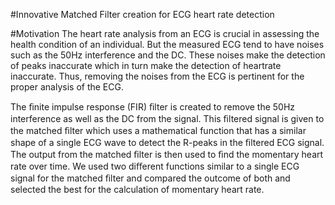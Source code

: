 #Innovative Matched Filter creation for ECG heart rate detection 

#Motivation
The heart rate analysis from an ECG is crucial in assessing the health condition of an individual. But the measured ECG tend to have noises such as the 50Hz interference and the DC. These noises make the detection of peaks inaccurate which in turn make the detection of heartrate inaccurate. Thus, removing the noises from the ECG is pertinent for the proper analysis of the ECG.

The ﬁnite impulse response (FIR) ﬁlter is created to remove the 50Hz interference as well as the DC from the signal. This ﬁltered signal is given to the matched ﬁlter which uses a mathematical function that has a similar shape of a single ECG wave to detect the R-peaks in the ﬁltered ECG signal. The output from the matched ﬁlter is then used to ﬁnd the momentary heart rate over time. We used two diﬀerent functions similar to a single ECG signal for the matched ﬁlter and compared the outcome of both and selected the best for the calculation of momentary heart rate.
